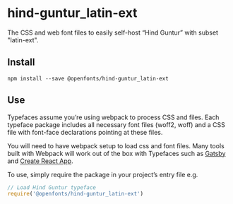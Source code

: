 
# hind-guntur_latin-ext

The CSS and web font files to easily self-host “Hind Guntur” with subset "latin-ext".

## Install

`npm install --save @openfonts/hind-guntur_latin-ext`

## Use

Typefaces assume you’re using webpack to process CSS and files. Each typeface
package includes all necessary font files (woff2, woff) and a CSS file with
font-face declarations pointing at these files.

You will need to have webpack setup to load css and font files. Many tools built
with Webpack will work out of the box with Typefaces such as [Gatsby](https://github.com/gatsbyjs/gatsby)
and [Create React App](https://github.com/facebookincubator/create-react-app).

To use, simply require the package in your project’s entry file e.g.

```javascript
// Load Hind Guntur typeface
require('@openfonts/hind-guntur_latin-ext')
```
